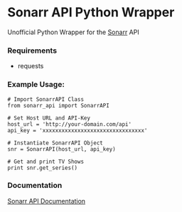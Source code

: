 Sonarr API Python Wrapper
==========================

Unofficial Python Wrapper for the [Sonarr](https://github.com/Sonarr/Sonarr) API

### Requirements
- requests

### Example Usage:

```
# Import SonarrAPI Class
from sonarr_api import SonarrAPI

# Set Host URL and API-Key
host_url = 'http://your-domain.com/api'
api_key = 'xxxxxxxxxxxxxxxxxxxxxxxxxxxxxxxx'

# Instantiate SonarrAPI Object
snr = SonarrAPI(host_url, api_key)

# Get and print TV Shows
print snr.get_series()
```

### Documentation

[Sonarr API Documentation](https://github.com/Sonarr/Sonarr/wiki/API)

